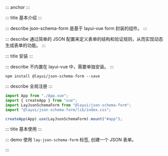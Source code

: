 ::: anchor
:::

::: title 基本介绍
:::

::: describe json-schema-form 是基于 layui-vue form 封装的组件。
:::

::: describe 通过简单的 JSON 配置来定义表单的结构和验证规则，从而实现动态生成表单的功能。
:::

::: title 安装
:::

::: describe 不内置在 layui-vue 中，需要单独安装。
:::

```
npm install @layui/json-schema-form --save
```

::: describe 全局注册
:::

```js
import App from "./App.vue";
import { createApp } from "vue";
import LayJsonSchemaForm from "@layui/json-schema-form";
import "@layui/json-schema-form/lib/index.css";

createApp(App).use(LayJsonSchemaForm).mount("#app");
```

::: title 基本使用
:::

::: demo 使用 `lay-json-schema-form` 标签, 创建一个 JSON 表单。

<template>
  <LayJsonSchemaForm :model="form" :inputs="inputs" />
</template>

<script setup>
import { ref, reactive } from 'vue';

const form = reactive({
  name: '凡凡'
})

const inputs = [
  {
    label: '姓名',
    type: 'text',
    name: "name",
    placeholder: '请输入姓名',
  },
   {
    label: '爱好',
    type: 'select',
    name: "like",
    placeholder: '请选择爱好',
    options: [
      { label: '唱', value: '1' },
      { label: '跳', value: '2' },
      { label: 'rap', value: '3' },
      { label: '篮球', value: '4' }
    ]
  }
]
</script>

:::
